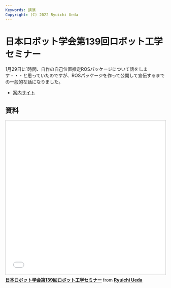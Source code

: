 ```yaml
---
Keywords: 講演
Copyright: (C) 2022 Ryuichi Ueda
---
```


# 日本ロボット学会第139回ロボット工学セミナー

1月29日に1時間、自作の自己位置推定ROSパッケージについて話をします・・・と思っていたのですが、ROSパッケージを作って公開して宣伝するまでの一般的な話になりました。

* [案内サイト](https://www.rsj.or.jp/event/seminar/news/2021/s139.html)

## 資料

<iframe src="//www.slideshare.net/slideshow/embed_code/key/5UP52silvNIst8" width="595" height="485" frameborder="0" marginwidth="0" marginheight="0" scrolling="no" style="border:1px solid #CCC; border-width:1px; margin-bottom:5px; max-width: 100%;" allowfullscreen> </iframe> <div style="margin-bottom:5px"> <strong> <a href="//www.slideshare.net/ryuichiueda/139-251074574" title="日本ロボット学会第139回ロボット工学セミナー" target="_blank">日本ロボット学会第139回ロボット工学セミナー</a> </strong> from <strong><a href="//www.slideshare.net/ryuichiueda" target="_blank">Ryuichi Ueda</a></strong> </div>

